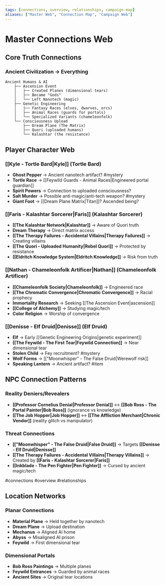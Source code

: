 ```yaml
---
tags: [connections, overview, relationships, campaign-map]
aliases: ["Master Web", "Connection Map", "Campaign Web"]
---
```


# Master Connections Web

## Core Truth Connections

### Ancient Civilization → Everything
```
Ancient Humans & AI
    ├── Ascension Event
    │   ├── Created Planes (dimensional tears)
    │   ├── Became "Gods"
    │   └── Left Nanotech (magic)
    ├── Genetic Engineering
    │   ├── Fantasy Races (elves, dwarves, orcs)
    │   ├── Animal Races (guards for portals)
    │   └── Specialized Variants (chameleonfolk)
    └── Consciousness Upload
        ├── Dream Plane (The Matrix)
        ├── Quori (uploaded humans)
        └── Kalashtar (the resistance)
```

## Player Character Web

### [[Kyle - Tortle Bard|Kyle]] (Tortle Bard)
- **Ghost Pepper** → Ancient nanotech artifact? #mystery
- **Tortle Race** → [[Feywild Guards - Animal Races|Engineered portal guardian]]
- **Spirit Powers** → Connection to uploaded consciousness?
- **Salt Murder** → Possible anti-magic/anti-tech weapon? #mystery
- **Giant Foot** → [[Dream Plane Matrix|Titan]]? Ascended being?

### [[Faris - Kalashtar Sorcerer|Faris]] (Kalashtar Sorcerer)  
- **[[The Kalashtar Network|Kalashtar]]** → Aware of Quori truth
- **Dream Therapy** → Direct matrix access
- **[[The Therapy Failures - Accidental Villains|Therapy Failures]]** → Creating villains
- **[[The Quori - Uploaded Humanity|Rebel Quori]]** → Protected by resistance
- **[[Eldritch Knowledge System|Eldritch Knowledge]]** → Risk from truth

### [[Nathan - Chameleonfolk Artificer|Nathan]] (Chameleonfolk Artificer)
- **[[Chameleonfolk Society|Chameleonfolk]]** → Engineered race
- **[[The Chromatic Convergence|Chromatic Convergence]]** → Racial prophecy
- **Immortality Research** → Seeking [[The Ascension Event|ascension]]
- **[[College of Alchemy]]** → Studying magic/tech
- **Color Religion** → Worship of convergence

### [[Denisse - Elf Druid|Denisse]] (Elf Druid)
- **Elf** → Early [[Genetic Engineering Origins|genetic experiment]]
- **[[The Feywild - The First Tear|Feywild Connection]]** → Near dimensional tear
- **Stolen Child** → Fey recruitment? #mystery
- **Wolf Forms** → [["Moonwhisper" - The False Druid|Werewolf risk]]
- **Speaking Lantern** → Ancient artifact? #item

## NPC Connection Patterns

### Reality Deniers/Revealers
- **[[Professor Cornelius Denial|Professor Denial]]** ↔ **[[Bob Ross - The Portal Painter|Bob Ross]]** (ignorance vs knowledge)
- **[[The Job Hopper|Job Hopper]]** ↔ **[[The Affliction Merchant|Chronic Vendor]]** (reality glitch vs manipulator)

### Threat Connections  
- **[["Moonwhisper" - The False Druid|False Druid]]** → Targets **[[Denisse - Elf Druid|Denisse]]**
- **[[The Therapy Failures - Accidental Villains|Therapy Villains]]** → Created by **[[Faris - Kalashtar Sorcerer|Faris]]**
- **[[Inkblade - The Pen Fighter|Pen Fighter]]** → Cursed by ancient magic/tech

#connections #overview #relationships

## Location Networks

### Planar Connections
- **Material Plane** → Held together by nanotech
- **Dream Plane** → Upload destination
- **Mechanus** → Aligned AI home
- **Abyss** → Misaligned AI prison
- **Feywild** → First dimensional tear

### Dimensional Portals
- **Bob Ross Paintings** → Multiple planes
- **Feywild Entrances** → Guarded by animal races
- **Ancient Sites** → Original tear locations